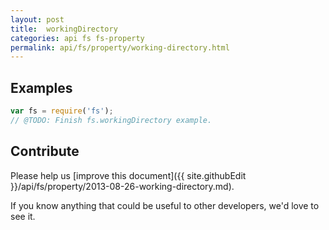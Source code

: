 ```yaml
---
layout: post
title:  workingDirectory
categories: api fs fs-property
permalink: api/fs/property/working-directory.html
---
```


## Examples

```javascript
var fs = require('fs');
// @TODO: Finish fs.workingDirectory example.
```

## Contribute

Please help us [improve this document]({{ site.githubEdit }}/api/fs/property/2013-08-26-working-directory.md).

If you know anything that could be useful to other developers, we'd love to see it.


